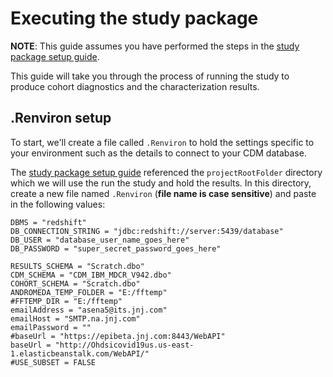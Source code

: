 Executing the study package
===========================================================================================

**NOTE**: This guide assumes you have performed the steps in the [study package setup guide](STUDY-PACKAGE-SETUP.md). 

This guide will take you through the process of running the study to produce cohort diagnostics and the characterization results. 

## .Renviron setup

To start, we'll create a file called `.Renviron` to hold the settings specific to your environment such as the details to connect to your CDM database. 

The [study package setup guide](STUDY-PACKAGE-SETUP.md) referenced the `projectRootFolder` directory which we will use the run the study and hold the results. In this directory, create a new file named `.Renviron` (**file name is case sensitive**) and paste in the following values:

````
DBMS = "redshift"
DB_CONNECTION_STRING = "jdbc:redshift://server:5439/database"
DB_USER = "database_user_name_goes_here"
DB_PASSWORD = "super_secret_password_goes_here"

RESULTS_SCHEMA = "Scratch.dbo"
CDM_SCHEMA = "CDM_IBM_MDCR_V942.dbo"
COHORT_SCHEMA = "Scratch.dbo"
ANDROMEDA_TEMP_FOLDER = "E:/fftemp"
#FFTEMP_DIR = "E:/fftemp"
emailAddress = "asena5@its.jnj.com"
emailHost = "SMTP.na.jnj.com"
emailPassword = ""
#baseUrl = "https://epibeta.jnj.com:8443/WebAPI"
baseUrl = "http://Ohdsicovid19us.us-east-1.elasticbeanstalk.com/WebAPI/"
#USE_SUBSET = FALSE

````
